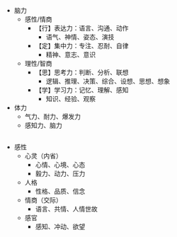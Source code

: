 - 脑力
  - 感性/情商
    - 【行】表达力：语言、沟通、动作
      - 语气、神情、姿态、演技
    - 【定】集中力：专注、忍耐、自律
      - 精神、意志、意识
  - 理性/智商
    - 【思】思考力：判断、分析、联想
      - 逻辑、推理、决策、综合、设想、思想、想象
    - 【学】学习力：记忆、理解、感知
      - 知识、经验、观察
- 体力
  - 气力、耐力、爆发力
  - 感知力、脑力

## 
- 感性
  - 心灵（内省）
    - 心情、心境、心态
    - 毅力、动力、压力
  - 人格
    - 性格、品质、信念
  - 情商（交际）
    - 语言、共情、人情世故
  - 感官
    - 感知、冲动、欲望
